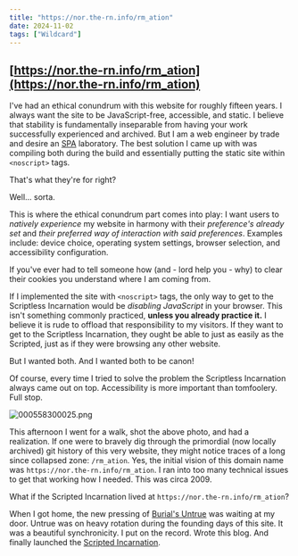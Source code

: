```yaml
---
title: "https://nor.the-rn.info/rm_ation"
date: 2024-11-02
tags: ["Wildcard"]
---
```


## [https://nor.the-rn.info/rm_ation](https://nor.the-rn.info/rm_ation)

I've had an ethical conundrum with this website for roughly fifteen years. I always want the site to be JavaScript-free, accessible, and static. I believe that stability is fundamentally inseparable from having your work successfully experienced and archived. But I am a web engineer by trade and desire an [SPA](https://en.wikipedia.org/wiki/Single-page_application) laboratory. The best solution I came up with was compiling both during the build and essentially putting the static site within `<noscript>` tags.

That's what they're for right?

Well... sorta.

This is where the ethical conundrum part comes into play: I want users to _natively experience_ my website in harmony with their _preference's already set_ and _their preferred way of interaction with said preferences_. Examples include: device choice, operating system settings, browser selection, and accessibility configuration.

If you've ever had to tell someone how (and - lord help you - why) to clear their cookies you understand where I am coming from.

If I implemented the site with `<noscript>` tags, the only way to get to the Scriptless Incarnation would be _disabling JavaScript_ in your browser. This isn't something commonly practiced, **unless you already practice it.** I believe it is rude to offload that responsibility to my visitors. If they want to get to the Scriptless Incarnation, they ought be able to just as easily as the Scripted, just as if they were browsing any other website.

But I wanted both. And I wanted both to be canon!

Of course, every time I tried to solve the problem the Scriptless Incarnation always came out on top. Accessibility is more important than tomfoolery. Full stop.

![000558300025.png](/images/000558300025.png)

This afternoon I went for a walk, shot the above photo, and had a realization. If one were to bravely dig through the primordial (now locally archived) git history of this very website, they might notice traces of a long since collapsed zone: `/rm_ation`. Yes, the initial vision of this domain name was `https://nor.the-rn.info/rm_ation`. I ran into too many technical issues to get that working how I needed. This was circa 2009.

What if the Scripted Incarnation lived at `https://nor.the-rn.info/rm_ation`?

When I got home, the new pressing of [Burial's Untrue](https://www.discogs.com/release/31888372-Burial-Untrue) was waiting at my door. Untrue was on heavy rotation during the founding days of this site. It was a beautiful synchronicity. I put on the record. Wrote this blog. And finally launched the [Scripted Incarnation](https://nor.the-rn.info/rm_ation).
